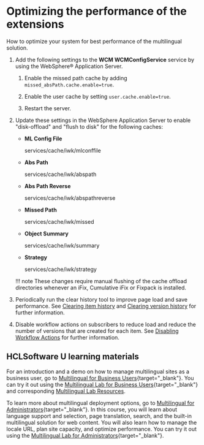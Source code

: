 # Optimizing the performance of the extensions

How to optimize your system for best performance of the multilingual solution.

1.  Add the following settings to the **WCM WCMConfigService** service by using the WebSphere® Application Server.

    1.  Enable the missed path cache by adding `missed_absPath.cache.enable=true`.

    2.  Enable the user cache by setting `user.cache.enable=true`.

    3.  Restart the server.

2.  Update these settings in the WebSphere Application Server to enable "disk-offload" and "flush to disk" for the following caches:

    -   **ML Config File**

        services/cache/iwk/mlconffile

    -   **Abs Path**

        services/cache/iwk/abspath

    -   **Abs Path Reverse**

        services/cache/iwk/abspathreverse

    -   **Missed Path**

        services/cache/iwk/missed

    -   **Object Summary**

        services/cache/iwk/summary

    -   **Strategy**

        services/cache/iwk/strategy

    !!! note
        These changes require manual flushing of the cache offload directories whenever an iFix, Cumulative iFix or Fixpack is installed.

3.  Periodically run the clear history tool to improve page load and save performance. See [Clearing item history](../../../wcm_configuration/wcm_adm_tools/wcm_admin_clear_history.md) and [Clearing version history](../../../wcm_configuration/wcm_adm_tools/wcm_admin_clear_versions.md) for further information.

4.  Disable workflow actions on subscribers to reduce load and reduce the number of versions that are created for each item. See [Disabling Workflow Actions](../../../wcm_configuration/wcm_svc_cfg//wcm_config_disable_actions.md) for further information.

## HCLSoftware U learning materials

For an introduction and a demo on how to manage multilingual sites as a business user, go to [Multilingual for Business Users](https://hclsoftwareu.hcltechsw.com/component/axs/?view=sso_config&id=3&forward=https%3A%2F%2Fhclsoftwareu.hcltechsw.com%2Fcourses%2Flesson%2F%3Fid%3D2792){target="_blank"}. You can try it out using the [Multilingual Lab for Business Users](https://hclsoftwareu.hcltechsw.com/images/Lc4sMQCcN5uxXmL13gSlsxClNTU3Mjc3NTc4MTc2/DS_Academy/DX/Business_User/HDX-BU-200_Multilingual_Lab.pdf){target="_blank"} and corresponding [Multilingual Lab Resources](https://hclsoftwareu.hcltechsw.com/images/Lc4sMQCcN5uxXmL13gSlsxClNTU3Mjc3NTc4MTc2/DS_Academy/DX/Business_User/HDX-BU-200_Multilingual_Lab_Resources.zip).

To learn more about multilingual deployment options, go to [Multilingual for Administrators](https://hclsoftwareu.hcltechsw.com/component/axs/?view=sso_config&id=3&forward=https%3A%2F%2Fhclsoftwareu.hcltechsw.com%2Fcourses%2Flesson%2F%3Fid%3D3364){target="_blank"}. In this course, you will learn about language support and selection, page translation, search, and the built-in multilingual solution for web content. You will also learn how to manage the locale URL, plan site capacity, and optimize performance. You can try it out using the [Multilingual Lab for Administrators](https://hclsoftwareu.hcltechsw.com/component/axs/?view=sso_config&id=3&forward=https%3A%2F%2Fhclsoftwareu.hcltechsw.com%2Fcourses%2Flesson%2F%3Fid%3D3364){target="_blank"}.
